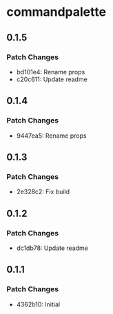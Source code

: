 # commandpalette

## 0.1.5

### Patch Changes

- bd101e4: Rename props
- c20c611: Update readme

## 0.1.4

### Patch Changes

- 9447ea5: Rename props

## 0.1.3

### Patch Changes

- 2e328c2: Fix build

## 0.1.2

### Patch Changes

- dc1db78: Update readme

## 0.1.1

### Patch Changes

- 4362b10: Initial
